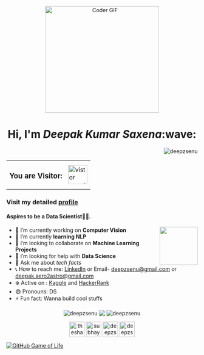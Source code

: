 <p align="center">
  <img src="https://media.giphy.com/media/SWoSkN6DxTszqIKEqv/giphy.gif" align="center" alt="Coder GIF" width="300" height="280">
</p>
<h1 align="center">Hi, I'm <b><i>Deepak Kumar Saxena</i></b>:wave:</h1>

<p align="right"> <img src="https://komarev.com/ghpvc/?username=deepzsenu" alt="deepzsenu" /> </p>

<table>
  <tr>
    <td><h3>You are Visitor: </h3></td>
    <td><img src="https://profile-counter.glitch.me/deepzsenu/count.svg" alt="vistor count" height="50" /></td>
  </tr>
</table>

### Visit my detailed [profile](https://drive.google.com/file/d/1_ks4MSCqJwOaIYi-wz1g-Bv0NB2By_7y/view?usp=sharing)
#### Aspires to be a Data Scientist👨‍💻. 

<img align='right' src='https://user-images.githubusercontent.com/5713670/87202985-820dcb80-c2b6-11ea-9f56-7ec461c497c3.gif' width='100"'>

- 🔭 I’m currently working on **Computer Vision** 
- 🌱 I’m currently __learning NLP__
- 👯 I’m looking to collaborate on **Machine Learning Projects**
- :eyes: I’m looking for help with __Data Science__
- 💬 Ask me about _tech facts_
- :telephone_receiver: How to reach me: [LinkedIn](https://www.linkedin.com/in/deepzsenu/) or Email- deepzsenu@gmail.com or deepak.aero2astro@gmail.com
- :snowflake: Active on : [Kaggle](https://www.kaggle.com/deepzsenu) and [HackerRank](https://www.hackerrank.com/deepzsenu)
- 😄 Pronouns: DS
- ⚡ Fun fact: Wanna build cool stuffs 




<p align="center">
<img align="center" src="https://github-readme-stats.vercel.app/api/top-langs/?username=deepzsenu&layout=compact&hide=html&theme=radical" alt="deepzsenu" />
<img align="center" src="https://github-readme-stats.vercel.app/api/top-langs/?username=deepzsenu&theme=dark&hide_langs_below=1" />
<img align="center" src="https://github-readme-stats.vercel.app/api?username=deepzsenu&show_icons=true&theme=radical" alt="deepzsenu" />
</p>

<p align="center">
<a href="https://instagram.com/deepzsenu3" target="blank"><img align="center" src="https://cdn.jsdelivr.net/npm/simple-icons@3.0.1/icons/instagram.svg" alt="theshadowof_a_tear" height="40" width="40" /></a>
<a href="https://www.linkedin.com/in/deepzsenu/" target="blank"><img align="center" src="https://cdn.jsdelivr.net/npm/simple-icons@3.0.1/icons/linkedin.svg" alt="subhayuroy" height="40" width="40" /></a>
<a href="https://www.kaggle.com/deepzsenu" target="blank"><img align="center" src="https://cdn.jsdelivr.net/npm/simple-icons@3.0.1/icons/kaggle.svg" alt="deepzsenu" height="40" width="40" /></a>
<a href="https://twitter.com/deepzsenu" target="blank"><img align="center" src="https://cdn.jsdelivr.net/npm/simple-icons@3.0.1/icons/twitter.svg" alt="deepzsenu" height="40" width="40" /></a>
</p>

[![GitHub Game of Life](https://github4life.herokuapp.com/hackcoderr.gif?z=6)](https://github4life.herokuapp.com/deepzsenu)
